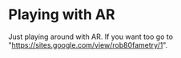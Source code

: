 # Playing with AR
Just playing around with AR. If you want too go to "https://sites.google.com/view/rob80fametry/1".

